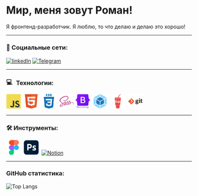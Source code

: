 <h1>Мир, меня зовут Роман!</h1>
<p>Я фронтенд-разработчик. Я люблю, то что делаю и делаю это хорошо!</p>
<hr>

### <div style="column-gap: 10px;display: flex;align-items: center;">🤝 Социальные сети:
  <div>
    <a href="https://www.linkedin.com/in/roman-hassazhyrov/" style="display: inline-block;">
    <img style="vertical-align: middle" src="https://camo.githubusercontent.com/c457924542427ab09c6897a501aa47b873e080ee92c167a256923fc2bd0e4c41/68747470733a2f2f63646e2d69636f6e732d706e672e666c617469636f6e2e636f6d2f3531322f323530342f323530343739392e706e67" alt="linkedIn" width="40" height="40" />
  </a>
  <a href="https://t.me/RomanKhassazhirov" style="display: inline-block;">
    <img style="vertical-align: middle" src="https://camo.githubusercontent.com/6badd5effe52bef2c64557fa8883104fd1fd80065c2feda39fd2b9ac4a858bae/68747470733a2f2f63646e2d69636f6e732d706e672e666c617469636f6e2e636f6d2f3531322f323131312f323131313634362e706e67" alt="Telegram" width="40" height="40" />
  </a>
  </div>
</div>
<hr>

### <div style="column-gap: 10px;display: flex;align-items: center;">:computer: Технологии:
<div dir="auto">
  <a target="_blank" rel="noopener noreferrer" href="https://github.com/devicons/devicon/blob/master/icons/javascript/javascript-original.svg"><img src="https://github.com/devicons/devicon/raw/master/icons/javascript/javascript-original.svg" title="JavaScript" alt="JavaScript" width="40" height="40" style="max-width: 100%;"></a>&nbsp;
  <a target="_blank" rel="noopener noreferrer" href="https://github.com/devicons/devicon/blob/master/icons/html5/html5-original.svg"><img src="https://github.com/devicons/devicon/raw/master/icons/html5/html5-original.svg" title="HTML5" alt="HTML" width="40" height="40" style="max-width: 100%;"></a>&nbsp;
  <a target="_blank" rel="noopener noreferrer" href="https://github.com/devicons/devicon/blob/master/icons/css3/css3-plain-wordmark.svg"><img src="https://github.com/devicons/devicon/raw/master/icons/css3/css3-plain-wordmark.svg" title="CSS3" alt="CSS" width="40" height="40" style="max-width: 100%;"></a>&nbsp;
  <a target="_blank" rel="noopener noreferrer" href="https://github.com/devicons/devicon/blob/master/icons/sass/sass-original.svg"><img src="https://github.com/devicons/devicon/raw/master/icons/sass/sass-original.svg" title="sass/scss" alt="sass/scss" width="40" height="40" style="max-width: 100%;"></a>
  <a target="_blank" rel="noopener noreferrer" href="https://github.com/devicons/devicon/blob/master/icons/bootstrap/bootstrap-original-wordmark.svg"><img src="https://github.com/devicons/devicon/raw/master/icons/bootstrap/bootstrap-original-wordmark.svg" title="Bootstrap" alt="Bootstrap" width="40" height="40" style="max-width: 100%;"></a>&nbsp;
  <a target="_blank" rel="noopener noreferrer" href="https://github.com/devicons/devicon/blob/master/icons/webpack/webpack-original.svg"><img src="https://github.com/devicons/devicon/raw/master/icons/webpack/webpack-original.svg" title="Webpack" width="40" height="40" style="max-width: 100%;"></a>&nbsp;
  <a target="_blank" rel="noopener noreferrer" href="https://github.com/devicons/devicon/blob/master/icons/gulp/gulp-plain.svg"><img src="https://github.com/devicons/devicon/raw/master/icons/gulp/gulp-plain.svg" title="Gulp" width="40" height="40" style="max-width: 100%;"></a>&nbsp;
  <a target="_blank" rel="noopener noreferrer" href="https://github.com/devicons/devicon/blob/master/icons/git/git-original-wordmark.svg"><img src="https://github.com/devicons/devicon/raw/master/icons/git/git-original-wordmark.svg" title="Git" width="40" height="40" style="max-width: 100%;"></a>
</div>
<hr>

### <div style="column-gap: 10px;display: flex;align-items: center;">🛠️ Инструменты:
  <div dir="auto">
    <a target="_blank" rel="noopener noreferrer" href="https://github.com/devicons/devicon/blob/master/icons/figma/figma-original.svg"><img src="https://github.com/devicons/devicon/raw/master/icons/figma/figma-original.svg" title="figma" alt="figma" width="40" height="40" style="max-width: 100%;"></a>&nbsp;
    <a target="_blank" rel="noopener noreferrer" href="https://github.com/devicons/devicon/blob/master/icons/photoshop/photoshop-plain.svg"><img src="https://github.com/devicons/devicon/raw/master/icons/photoshop/photoshop-plain.svg" title="photoshop" alt="photoshop" width="40" height="40" style="max-width: 100%;"></a>&nbsp;
    <a target="_blank" rel="noopener noreferrer nofollow" href="https://camo.githubusercontent.com/1cd8d6819cb6546d342ac8785c50f46f6f4ead9fe45f632f60a027f5b89842bd/68747470733a2f2f75706c6f61642e77696b696d656469612e6f72672f77696b6970656469612f636f6d6d6f6e732f652f65392f4e6f74696f6e2d6c6f676f2e737667"><img src="https://camo.githubusercontent.com/1cd8d6819cb6546d342ac8785c50f46f6f4ead9fe45f632f60a027f5b89842bd/68747470733a2f2f75706c6f61642e77696b696d656469612e6f72672f77696b6970656469612f636f6d6d6f6e732f652f65392f4e6f74696f6e2d6c6f676f2e737667" title="Notion" alt="Notion" width="40" height="40" data-canonical-src="https://upload.wikimedia.org/wikipedia/commons/e/e9/Notion-logo.svg" style="max-width: 100%;"></a>
  </div>
</div>
<hr>

### GitHub статистика:
![Top Langs](https://github-readme-stats.vercel.app/api/top-langs/?username=romanhass&layout=compact&theme=vision-friendly-dark)


